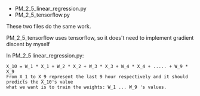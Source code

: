 
* PM_2_5_linear_regression.py
* PM_2_5_tensorflow.py

These two files do the same work.

PM_2_5_tensorflow uses tensorflow, so it does't need to implement gradient discent by myself

In PM_2_5 linear_regression.py:
	
	X_10 = W_1 * X_1 + W_2 * X_2 + W_3 * X_3 + W_4 * X_4 + ..... + W_9 * X_9
    From X_1 to X_9 represent the last 9 hour respectively and it should predicts the X_10's value
	what we want is to train the weights: W_1 ... W_9 's values.
